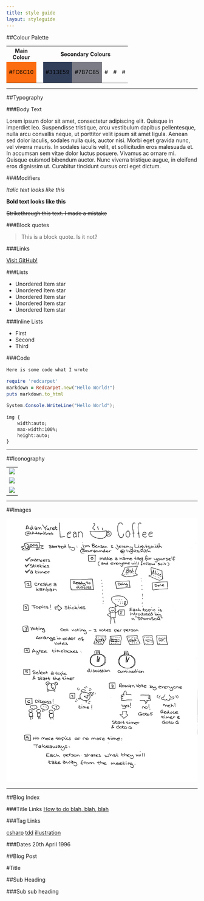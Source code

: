 ```yaml
---
title: style guide
layout: styleguide
---
```


##Colour Palette

<table>
<tr><th>Main Colour</th><th>&nbsp;</th><th colspan="5">Secondary Colours</th></tr>
<tr>
<td style="background-color: #FC6C10; color: black; width: 50px; height: 50px;">#FC6C10</td>
<td>&nbsp;</td>
<td style="background-color: #313E59; color: black; width: 50px; height: 50px;">#313E59</td>
<td style="background-color: #7B7C85; color: black; width: 50px; height: 50px;">#7B7C85</td>
<td>#</td>
<td>#</td>
<td>#</td>
</tr>
</table>

-----

##Typography

###Body Text

<p>
Lorem ipsum dolor sit amet, consectetur adipiscing elit. Quisque in imperdiet leo. Suspendisse tristique, arcu vestibulum dapibus 
pellentesque, nulla arcu convallis neque, ut porttitor velit ipsum sit amet ligula. Aenean sed dolor iaculis, sodales nulla quis, 
auctor nisi. Morbi eget gravida nunc, vel viverra mauris. In sodales iaculis velit, et sollicitudin eros malesuada et. In accumsan 
sem vitae dolor luctus posuere. Vivamus ac ornare mi. Quisque euismod bibendum auctor. Nunc viverra tristique augue, in eleifend eros 
dignissim ut. Curabitur tincidunt cursus orci eget dictum.
</p>

###Modifiers 

*Italic text looks like this*

**Bold text looks like this**

~~Strikethrough this text. I made a mistake~~

###Block quotes

>
> This is a block quote. Is it not?
>

###Links

[Visit GitHub!](http://www.github.com)

###Lists

* Unordered Item star
* Unordered Item star
* Unordered Item star
* Unordered Item star
* Unordered Item star

###Inline Lists

<ul class="list-inline">
<li>First</li>
<li>Second</li>
<li>Third</li>
</ul>

###Code

```
Here is some code what I wrote
```

```ruby
require 'redcarpet'
markdown = Redcarpet.new("Hello World!")
puts markdown.to_html
```

```csharp
System.Console.WriteLine("Hello World");
```

```
img {
	width:auto;
    max-width:100%;
	height:auto;
}
```

------

##Iconography

<table>
<tr><td><img src="/img/twitter.png" /></td></tr>
<tr><td><img src="/img/github.png" /></td></tr>
<tr><td><img src="/img/email.png" /></td></tr>
</table>

------

##Images

<!-- 
	Images 
	550px or 250px and media queries needed

	-->
<img src="/img/posts/lean-coffee-rules/lean-coffee-presentation-notes-bw.png" alt="alt text" width="550px" />

------

##Blog Index 

###Title Links
<span class="post-title"><a href="#">How to do blah, blah, blah</a></span>

###Tag Links
<!-- Tags -->
<a href="#" class="tag">csharp</a>
<a href="#" class="tag">tdd</a>
<a href="#" class="tag">illustration</a>

###Dates
<span class="date">20th April 1996</span>

##Blog Post

#Title

##Sub Heading

###Sub sub heading



